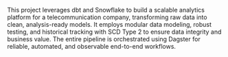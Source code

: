 This project leverages dbt and Snowflake to build a scalable analytics platform for a telecommunication company, transforming raw data into clean, analysis-ready models. It employs modular data modeling, robust testing, and historical tracking with SCD Type 2 to ensure data integrity and business value. The entire pipeline is orchestrated using Dagster for reliable, automated, and observable end-to-end workflows.
